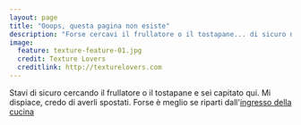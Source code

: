 ```yaml
---
layout: page
title: "Ooops, questa pagina non esiste"
description: "Forse cercavi il frullatore o il tostapane... di sicuro non è qui che li potrai trovare"
image:
  feature: texture-feature-01.jpg
  credit: Texture Lovers
  creditlink: http://texturelovers.com
---  
```


Stavi di sicuro cercando il frullatore o il tostapane e sei capitato qui. Mi
dispiace, credo di averli spostati. Forse è meglio se riparti 
dall'[ingresso della cucina]({{site.url}})

